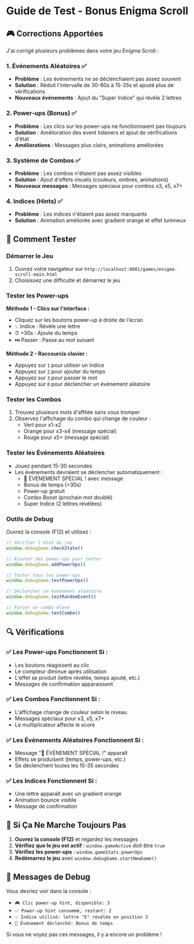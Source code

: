 # Guide de Test - Bonus Enigma Scroll

## 🎮 Corrections Apportées

J'ai corrigé plusieurs problèmes dans votre jeu Enigma Scroll :

### 1. **Événements Aléatoires** ✅
- **Problème** : Les événements ne se déclenchaient pas assez souvent
- **Solution** : Réduit l'intervalle de 30-60s à 15-35s et ajouté plus de vérifications
- **Nouveaux événements** : Ajout du "Super Indice" qui révèle 2 lettres

### 2. **Power-ups (Bonus)** ✅
- **Problème** : Les clics sur les power-ups ne fonctionnaient pas toujours
- **Solution** : Amélioration des event listeners et ajout de vérifications d'état
- **Améliorations** : Messages plus clairs, animations améliorées

### 3. **Système de Combos** ✅
- **Problème** : Les combos n'étaient pas assez visibles
- **Solution** : Ajout d'effets visuels (couleurs, ombres, animations)
- **Nouveaux messages** : Messages spéciaux pour combos x3, x5, x7+

### 4. **Indices (Hints)** ✅
- **Problème** : Les indices n'étaient pas assez marquants
- **Solution** : Animation améliorée avec gradient orange et effet lumineux

## 🧪 Comment Tester

### Démarrer le Jeu
1. Ouvrez votre navigateur sur `http://localhost:8081/games/enigma-scroll-main.html`
2. Choisissez une difficulté et démarrez le jeu

### Tester les Power-ups
**Méthode 1 - Clics sur l'interface :**
- Cliquez sur les boutons power-up à droite de l'écran
- 💡 Indice : Révèle une lettre
- ⏰ +30s : Ajoute du temps
- ⏭️ Passer : Passe au mot suivant

**Méthode 2 - Raccourcis clavier :**
- Appuyez sur `1` pour utiliser un indice
- Appuyez sur `2` pour ajouter du temps
- Appuyez sur `3` pour passer le mot
- Appuyez sur `0` pour déclencher un événement aléatoire

### Tester les Combos
1. Trouvez plusieurs mots d'affilée sans vous tromper
2. Observez l'affichage du combo qui change de couleur :
   - Vert pour x1-x2
   - Orange pour x3-x4 (message spécial)
   - Rouge pour x5+ (message spécial)

### Tester les Événements Aléatoires
- Jouez pendant 15-30 secondes
- Les événements devraient se déclencher automatiquement :
  - 🎉 ÉVÉNEMENT SPÉCIAL ! avec message
  - Bonus de temps (+30s)
  - Power-up gratuit
  - Combo Boost (prochain mot doublé)
  - Super Indice (2 lettres révélées)

### Outils de Debug
Ouvrez la console (F12) et utilisez :

```javascript
// Vérifier l'état du jeu
window.debugGame.checkState()

// Ajouter des power-ups pour tester
window.debugGame.addPowerUps()

// Tester tous les power-ups
window.debugGame.testPowerUps()

// Déclencher un événement aléatoire
window.debugGame.testRandomEvent()

// Forcer un combo élevé
window.debugGame.testCombo()
```

## 🔍 Vérifications

### ✅ Les Power-ups Fonctionnent Si :
- Les boutons réagissent au clic
- Le compteur diminue après utilisation
- L'effet se produit (lettre révélée, temps ajouté, etc.)
- Messages de confirmation apparaissent

### ✅ Les Combos Fonctionnent Si :
- L'affichage change de couleur selon le niveau
- Messages spéciaux pour x3, x5, x7+
- Le multiplicateur affecte le score

### ✅ Les Événements Aléatoires Fonctionnent Si :
- Message "🎉 ÉVÉNEMENT SPÉCIAL !" apparaît
- Effets se produisent (temps, power-ups, etc.)
- Se déclenchent toutes les 15-35 secondes

### ✅ Les Indices Fonctionnent Si :
- Une lettre apparaît avec un gradient orange
- Animation bounce visible
- Message de confirmation

## 🐛 Si Ça Ne Marche Toujours Pas

1. **Ouvrez la console (F12)** et regardez les messages
2. **Vérifiez que le jeu est actif** : `window.gameActive` doit être `true`
3. **Vérifiez les power-ups** : `window.gameStats.powerUps`
4. **Redémarrez le jeu** avec `window.debugGame.startNewGame()`

## 📝 Messages de Debug

Vous devriez voir dans la console :
- `🎮 Clic power-up hint, disponible: 3`
- `✅ Power-up hint consommé, restant: 2`
- `💡 Indice utilisé: lettre "E" révélée en position 3`
- `🎲 Événement déclenché: Bonus de temps`

Si vous ne voyez pas ces messages, il y a encore un problème ! 